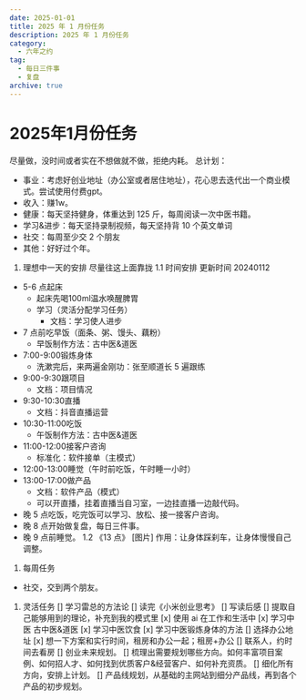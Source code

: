 ```yaml
---
date: 2025-01-01
title: 2025 年 1 月份任务
description: 2025 年 1 月份任务
category:
  - 六年之约
tag:
  - 每日三件事
  - 复盘
archive: true
---
```


# 2025年1月份任务
尽量做，没时间或者实在不想做就不做，拒绝内耗。
总计划：

- 事业：考虑好创业地址（办公室或者居住地址），花心思去迭代出一个商业模式。尝试使用付费gpt。
- 收入：赚1w。
- 健康：每天坚持健身，体重达到 125 斤，每周阅读一次中医书籍。
- 学习&进步：每天坚持录制视频，每天坚持背 10 个英文单词
- 社交：每周至少交 2 个朋友
- 其他：好好过个年。
1. 理想中一天的安排
尽量往这上面靠拢
1.1 时间安排
更新时间 20240112
- 5-6 点起床
  - 起床先喝100ml温水唤醒脾胃
  - 学习（灵活分配学习任务）
    - 文档：学习使人进步
- 7 点前吃早饭（面条、粥、馒头、藕粉）
  - 早饭制作方法：古中医&道医
- 7:00-9:00锻炼身体
  - 洗漱完后，来两遍金刚功：张至顺道长 5 遍跟练
- 9:00-9:30跟项目
  - 文档：项目情况
- 9:30-10:30直播
  - 文档：抖音直播运营
- 10:30-11:00吃饭
  - 午饭制作方法：古中医&道医
- 11:00-12:00接客户咨询
  - 标准化：软件接单（主模式）
- 12:00-13:00睡觉（午时前吃饭，午时睡一小时）
- 13:00-17:00做产品
  - 文档：软件产品（模式）
  - 可以开直播，挂着直播当自习室，一边挂直播一边敲代码。
- 晚 5 点吃饭，吃完饭可以学习、放松、接一接客户咨询。
- 晚 8 点开始做复盘，每日三件事。
- 晚 9 点前睡觉。
1.2 《13 点》
[图片]
作用：让身体踩刹车，让身体慢慢自己调整。
1. 每周任务
- 社交，交到两个朋友。
1. 灵活任务
[] 学习雷总的方法论
    [] 读完《小米创业思考》
    [] 写读后感
    [] 提取自己能够用到的理论，补充到我的模式里
[x] 使用 ai 在工作和生活中
[x] 学习中医 古中医&道医
    [x] 学习中医饮食
    [x] 学习中医锻炼身体的方法
[] 选择办公地址
    [x] 想一下方案和实行时间，租房和办公一起；租房+办公
    [] 联系人，约时间去看房
[] 创业未来规划。
    [] 梳理出需要规划哪些方向。如何丰富项目案例、如何招人才、如何找到优质客户&经营客户、如何补充资质。
    [] 细化所有方向，安排上计划。
[] 产品线规划，从基础的主网站到细分产品线，再到各个产品的初步规划。
